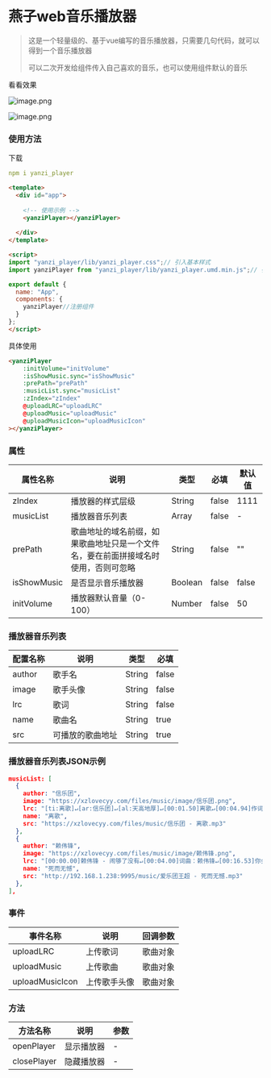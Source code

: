 # 燕子web音乐播放器

> 这是一个轻量级的、基于vue编写的音乐播放器，只需要几句代码，就可以得到一个音乐播放器
>
> 可以二次开发给组件传入自己喜欢的音乐，也可以使用组件默认的音乐



看看效果

![image.png](https://xzlovecyy.com/files/noteimage/xiaozhou/1615195757268.png)

![image.png](https://xzlovecyy.com/files/noteimage/xiaozhou/1615206179932.png)


### 使用方法

下载

```yaml
npm i yanzi_player
```



```html
<template>
  <div id="app">
      
    <!-- 使用示例 -->
    <yanziPlayer></yanziPlayer>
      
  </div>
</template>

<script>
import "yanzi_player/lib/yanzi_player.css";// 引入基本样式
import yanziPlayer from "yanzi_player/lib/yanzi_player.umd.min.js";// 引入核心文件

export default {
  name: "App",
  components: {
    yanziPlayer//注册组件
  }
};
</script>
```





具体使用

```html
<yanziPlayer 
    :initVolume="initVolume" 
    :isShowMusic.sync="isShowMusic" 
    :prePath="prePath" 
    :musicList.sync="musicList"
    :zIndex="zIndex" 
    @uploadLRC="uploadLRC" 
    @uploadMusic="uploadMusic"
    @uploadMusicIcon="uploadMusicIcon"
></yanziPlayer>
```





### 属性

| 属性名称    | 说明                                                         | 类型    | 必填  | 默认值 |
| ----------- | ------------------------------------------------------------ | ------- | ----- | ------ |
| zIndex      | 播放器的样式层级                                             | String  | false | 1111   |
| musicList   | 播放器音乐列表                                               | Array   | false | -      |
| prePath     | 歌曲地址的域名前缀，如果歌曲地址只是一个文件名，要在前面拼接域名时使用，否则可忽略 | String  | false | ""     |
| isShowMusic | 是否显示音乐播放器                                           | Boolean | false | false  |
| initVolume  | 播放器默认音量（0-100）                                      | Number  | false | 50     |



### 播放器音乐列表

| 配置名称 | 说明             | 类型   | 必填  |
| -------- | ---------------- | ------ | ----- |
| author   | 歌手名           | String | false |
| image    | 歌手头像         | String | false |
| lrc      | 歌词             | String | false |
| name     | 歌曲名           | String | true  |
| src      | 可播放的歌曲地址 | String | true  |



### 播放器音乐列表JSON示例

```json
musicList: [
  {
    author: "信乐团",
    image: "https://xzlovecyy.com/files/music/image/信乐团.png",
    lrc: "[ti:离歌]↵[ar:信乐团]↵[al:天高地厚]↵[00:01.50]离歌↵[00:04.94]作词：姚若龙 作曲：Yoon Il Sang↵[00:08.94]演唱：信乐团↵[00:28.94]一开始我只相信↵[00:34.96]伟大的是感情↵[00:42.14]最后我无力的看清↵[00:48.24]强悍的是命运↵[00:55.66]你还是选择回去↵[01:01.69]他刺痛你的心　↵[01:03.95]但你不肯觉醒↵[01:08.96]你说爱本就是梦境↵[01:14.84]跟你借的幸福　我只能还你↵[01:21.32]想留不能留　才最寂寞↵[01:28.09]没说完温柔　只剩离歌↵[01:34.67]心碎前一秒　↵[01:38.25]用力的相拥着沉默↵[01:41.68]用心跳送你　辛酸离歌↵[02:18.87]原来爱是种任性　↵[02:24.93]不该太多考虑↵[02:32.19]爱没有聪不聪明　↵[02:38.36]只有愿不愿意↵[02:45.52]你还是选择回去↵[02:51.65]他刺痛你的心　↵[02:53.97]但你不肯觉醒↵[02:58.82]你说爱本就是梦境↵[03:05.01]跟你借的幸福　我只能还你↵[03:11.32]想留不能留　才最寂寞↵[03:18.03]没说完温柔　只剩离歌↵[03:24.62]心碎前一秒　↵[03:28.26]用力的相拥着沉默↵[03:31.63]用心跳送你　辛酸离歌↵[03:37.95]想留不能留　才最寂寞↵[03:44.68]没说完温柔　只剩离歌↵[03:51.21]心碎前一秒↵[03:54.91]用力的相拥着沉默↵[03:58.03]用心跳送你　辛酸离歌↵[04:04.88]看不见永久　听见离歌",
    name: "离歌",
    src: "https://xzlovecyy.com/files/music/信乐团 - 离歌.mp3"
  },
  {
    author: "赖伟锋",
    image: "https://xzlovecyy.com/files/music/image/赖伟锋.png",
    lrc: "[00:00.00]赖伟锋 - 闹够了没有↵[00:04.00]词曲：赖伟锋↵[00:16.53]你会找我陪你哭↵[00:19.74]会让我整夜听你诉苦↵[00:23.42]总爱让我帮你挑选衣服↵[00:27.37]我都在你身边当你孤独↵[00:32.27]你找我陪你无聊↵[00:35.60]陪你看你最爱的频道↵[00:39.54]总要让我陪着你睡不着↵[00:43.40]陪着你吵闹陪着你感冒↵[00:47.98]我知道你最爱的口味↵[00:51.79]知道你最爱用的香水↵[00:55.66]最爱说的词汇↵[00:58.40]最爱晚睡和你最爱是谁↵[01:05.43]没有关系我们只是朋友↵[01:09.25]偶尔会替你分担你的伤口↵[01:13.27]把我的肩膀借给你当枕头↵[01:17.40]在你需要我的时候↵[01:21.43]没有关系我们只是朋友↵[01:25.10]所以不会有分开的理由↵[01:29.39]只是偶尔会问我自己↵[01:33.34]闹够了没有↵[01:38.40]你告诉我他很好↵[01:41.56]你想要的他都会知道↵[01:45.43]喜欢他永远都不会计较↵[01:49.37]你那些荒唐的无理取闹↵[01:54.49]你说他对你说谎↵[01:57.65]说他不再会为你着想↵[02:01.50]已经对他渐渐感到失望↵[02:05.50]我只能默默的替你疗伤↵[02:09.57]为什么要我看你流泪↵[02:13.68]你的痛都让我来体会↵[02:17.68]都由我来安慰 也无所谓↵[02:22.74]不管你爱着谁↵[02:27.42]没有关系我们只是朋友↵[02:31.17]偶尔会替你分担你的伤口↵[02:35.22]把我的肩膀借给你当枕头↵[02:39.36]在你需要我的时候↵[02:43.35]没有关系我们只是朋友↵[02:47.28]所以不会有分开的理由↵[02:51.41]只是偶尔会问我自己↵[02:55.38]闹够了没有↵[03:15.46]你会不会看到有一个我↵[03:19.22]把你的失落变成我的难过↵[03:23.31]扮演的角色只能保持沉默↵[03:27.38]坚持着唯一的执着↵[03:31.47]我该怎么才能和你配合↵[03:35.23]要多少虚伪才扮演的磊落↵[03:39.46]有多少次想对你说↵[03:43.41]你身边还有我",
    name: "死而无憾",
    src: "http://192.168.1.238:9995/music/爱乐团王超 - 死而无憾.mp3"
  },
],
```





### 事件

| 事件名称    | 说明     | 回调参数     |
| ----------- | -------- | ------------ |
| uploadLRC   | 上传歌词 | 歌曲对象     |
| uploadMusic | 上传歌曲 | 歌曲对象     |
| uploadMusicIcon   | 上传歌手头像 | 歌曲对象 |



### 方法

| 方法名称   | 说明       | 参数 |
| ---------- | ---------- | ---- |
| openPlayer | 显示播放器 | -    |
|closePlayer|隐藏播放器|-|